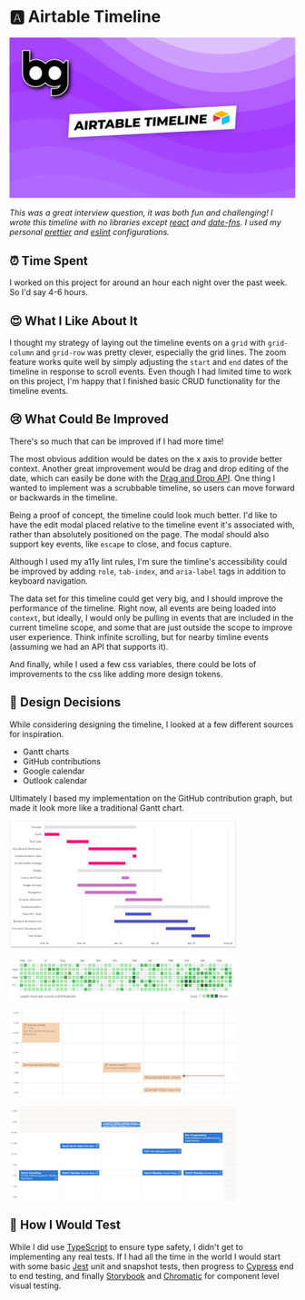 # 🅰 Airtable Timeline

[![airtable timeline][thumbnail]][video]

_This was a great interview question, it was both fun and challenging! I wrote this timeline with no libraries except [react][react] and [date-fns][date-fns]. I used my personal [prettier][prettier] and [eslint][eslint] configurations._

## ⏰ Time Spent

I worked on this project for around an hour each night over the past week. So I'd say 4-6 hours.

## 😍 What I Like About It

I thought my strategy of laying out the timeline events on a `grid` with `grid-column` and `grid-row` was pretty clever, especially the grid lines. The zoom feature works quite well by simply adjusting the `start` and `end` dates of the timeline in response to scroll events. Even though I had limited time to work on this project, I'm happy that I finished basic CRUD functionality for the timeline events.

## 😢 What Could Be Improved

There's so much that can be improved if I had more time!

The most obvious addition would be dates on the x axis to provide better context. Another great improvement would be drag and drop editing of the date, which can easily be done with the [Drag and Drop API][dnd]. One thing I wanted to implement was a scrubbable timeline, so users can move forward or backwards in the timeline.

Being a proof of concept, the timeline could look much better. I'd like to have the edit modal placed relative to the timeline event it's associated with, rather than absolutely positioned on the page. The modal should also support key events, like `escape` to close, and focus capture.

Although I used my a11y lint rules, I'm sure the timline's accessibility could be improved by adding `role`, `tab-index`, and `aria-label` tags in addition to keyboard navigation.

The data set for this timeline could get very big, and I should improve the performance of the timeline. Right now, all events are being loaded into `context`, but ideally, I would only be pulling in events that are included in the current timeline scope, and some that are just outside the scope to improve user experience. Think infinite scrolling, but for nearby timline events (assuming we had an API that supports it).

And finally, while I used a few css variables, there could be lots of improvements to the css like adding more design tokens.

## 🤔 Design Decisions

While considering designing the timeline, I looked at a few different sources for inspiration.

-   Gantt charts
-   GitHub contributions
-   Google calendar
-   Outlook calendar

Ultimately I based my implementation on the GitHub contribution graph, but made it look more like a traditional Gantt chart.

<img src="images/gantt.png" width="400px" style="display: block; margin-bottom: 12px;"/>
<img src="images/github.png" width="400px" style="display: block; margin-bottom: 12px;"/>
<img src="images/google.png" width="400px" style="display: block; margin-bottom: 12px;"/>
<img src="images/outlook.png" width="400px" style="display: block; margin-bottom: 12px;"/>

## 🧪 How I Would Test

While I did use [TypeScript][typescript] to ensure type safety, I didn't get to implementing any real tests. If I had all the time in the world I would start with some basic [Jest][jest] unit and snapshot tests, then progress to [Cypress][cypress] end to end testing, and finally [Storybook][storybook] and [Chromatic][chromatic] for component level visual testing.

[thumbnail]: images/thumbnail.png
[video]: https://youtu.be/d6oh5qrw5bE
[react]: https://reactjs.org
[date-fns]: http://date-fns.org
[prettier]: https://github.com/bradgarropy/dotfiles/blob/master/.prettierrc
[eslint]: https://github.com/bradgarropy/eslint-config
[dnd]: https://developer.mozilla.org/en-US/docs/Web/API/HTML_Drag_and_Drop_API
[airtable]: images/airtable.png
[gantt]: images/gantt.png
[github]: images/github.png
[google]: images/google.png
[outlook]: images/outlook.png
[typescript]: https://www.typescriptlang.org
[jest]: https://jestjs.io
[cypress]: https://www.cypress.io
[storybook]: https://storybook.js.org
[chromatic]: https://www.chromatic.com
